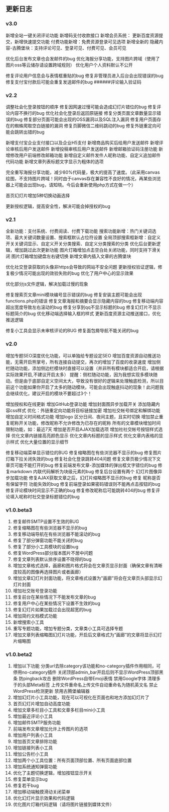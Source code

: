## 更新日志

### v3.0
新增全站一键关闭评论功能
新增码支付收款接口
新增会员系统：
更新百度资源提交，新增快速提交功能
付费功能新增：免费资源登录可见选项
新增全新的 隐藏内容-古腾堡块：支持评论可见、登录可见、付费可见、会员可见

优化后台发布文章也会发邮件的bug
优化海报分享功能，支持图片跨域（使用了图片oss等云储存请设置跨域规则）
优化用户个人资料默认不公开

修复评论用户信息会与表情框重贴的bug
修复非管理员进入后台会出现错误的bug
修复支付宝付款后可能会重复发送邮件的bug
######评论输入验证码


### v2.2
调整社会化登录按钮的顺序
修复因网速过慢可能会造成幻灯片错位的bug
修复评论内容不换行的bug
优化社会化登录后返回原链接
修复分类页面文章数量显示错误的bug
修复部分页面可能会出现的OSS漏洞以及SQL注入漏洞
修复用户页面存在的蜘蛛爬取空白链接的漏洞
修复页脚微信二维码跳动的bug
修复外链重定向可能会跳转出错的bug

新增支付宝企业支付接口以及企业H5支付
新增商品购买后给用户发送邮件
新增评论审核后用户发送邮件
新增投稿审核后用户发送邮件
新增邮箱验证码注册功能
新增修改用户前端修改邮箱功能
新增自定义邮件发件人昵称功能、自定义追加邮件代码功能
新增文章列表标题文字显示为粗体的选项

完全重写海报分享功能，减少80%代码量，极大的提高了速度。（此采用canvas绘图，不支持图片跨域！同时由于canvas存在兼容性不良好的情况，再某些浏览器上可能会出现bug，请知晓。今后会重新使用php方式在做一个）

首页幻灯片增加5种切换动画选择

更新授权逻辑，提高安全性，解决可能会掉授权的bug


### v2.1
全新功能：支付系统、付费阅读、付费下载功能
搜索功能新增：热门关键词选项、最大关键词数量设置、搜索框默认占位符设置
全局顶部搜索框新增：自定义开关关键词显示、自定义开关分类搜索、自定义分类搜索的分类
优化后台更新逻辑，增加跳过此次更新功能
图片灯箱增加点击空白处关闭功能，同时支持下滑关闭
图片灯箱增加键盘左右键切换
新增文章内插入文章的古腾堡块

优化社交登录获取的头像非https会导致的网站不安全问题
更新授权验证逻辑，修复极少情况可能出现的效验失败的bug
优化了用户中心的显示效果

优化部分js文件逻辑，解决加载过慢的现象

修复搜索页文章mini模块编号显示错误的bug
修复安装主题可能会出现functions.php的错误
修复文章海报和摘要会显示隐藏内容的bug
修复移动端内容超出宽度导致左右滚动的bug
修复分享到qq不显示标题的bug
修复幻灯片不显示标题简介的bug
优化移动端选择输入框的样式
更新百度资源主动推送接口，优化推送逻辑

修复小工具会显示未审核评论的BUG
修复面包屑导航不能关闭的bug


### v2.0
增加专题SEO深度优化功能，可以单独给专题设定SEO
增加百度资源自动推送功能，无需开启熊掌号，所有连接自动提交，再次的增加了百度的收录速度
增加侧栏随动功能，添加侧边栏模块时直接可以设置（并非所有模块都适合开启，请根据实际效果开启,不建议开启太多）
提醒：侧栏随动功能，因为我想实现多模块随动。但是由于底部自定义空间太大，导致没有很好的逻辑来处理触底检测，所以目前这个功能如果你开启了太多的随动模块，可能会出现触底抖动的现象！此问题我会继续优化，建议开启的模块不要超过3个！

增加授权和在线更新
增加GitHub登录功能
增加封面图异步加载开关
添加隐藏内容css样式
优化：外链重定向功能将目标链接加密
增加社交帐号绑定和解绑功能
增加自定义时间格式功能
增加logo 区分日间、夜间主题，且实时切换
增加禁止重复昵称开关功能，修改昵称不允许修改为已存在的昵称
所有的文章模块增加时间限制功能，如：最近7天
增加是否开启AJAX加载选项
增加社社交帐号按钮样式选择
优化文章内链接高亮颜色显示
优化文章内标题的显示样式
优化文章内表格的显示样式
优化大量位置的显示细节

修复移动端菜单显示错位的BUG
修复缩略图在有些浏览器不显示的bug
修复图片灯箱下拉关闭失效的bug
修复社会化登录跳转404问题
修复文章页极少情况下文章页可能不能打开的bug
修复前端发布文章-添加媒体的弹出框文字错位的bug
修复markdown 内联代码解析为块级元素的bug
修复后台设置有两个 幻灯片图像异步加载功能
修复AJAX获取文章之后，幻灯片缩略图不显示的bug
修复 昵称是否有保留字符 功能失效的bug
修复前端登录如果密码错误则不能再点击按钮的bug
修复评论模块时间显示不正确的bug
修复修改昵称后可能跳转404的bug
修复评论填入呢称时社交登录标题错位的bug


### v1.0.beta3
1. 修复邮件SMTP设置不生效的BUG
2. 修复缩略图在有些浏览器不显示的bug
3. 修复移动端导航在有些浏览器不能滚动的bug
4. 修复了部分弹窗功能不能关闭的bug
5. 修复了部分小工具模块的设置bug
6. 修复WordPress部分版本图片不居中问题
7. 修复文章列表默认排序设置不晓得的bug
8. 增加文章格式选择，画廊和图片格式将会在文章页显示封面（确保文章有清晰度较高的图像再选择图片或者画廊）
9. 增加文章幻灯片封面功能，将文章格式设置为"画廊"将会在文章页头部显示幻灯片封面
10. 增加社交账号登录功能
11. 修复前台在某些情况下不能发布文章的bug
12. 修复用户中心在某些情况下设置不生效的bug
13. 修复幻灯片如果加载过会出现超宽的bug
14. 增加简约文档模式功能
15. 新增搜索小工具
16. 重写专题功能，增加专题分类，文章类小工具可选择专题
17. 增加文章列表缩略图幻灯片功能，开启后文章格式为“画廊”的文章将显示幻灯片缩略图


### v1.0.beta2
1. 增加以下功能
    分类url去除category该功能和no-category插件作用相同，可停用no-category插件
    关闭顶部admin_bar开启后则不显示WordPress顶部黑条
    防pingback攻击
    删除WordPress自带Emoji表情
    禁用Google字体
    清理多于的头部Meta标签
    上传文件重命名上传文件自动重命名为随机英文名
    禁止WordPress检测更新
    禁用古腾堡编辑器
2. 增加幻灯片小工具功能，现在可以可视化在页面也和地方添加幻灯片了
3. 首页幻灯片增加自动高度功能
4. 增加文章多栏目小工具和文章多栏目mini小工具
5. 增加最近评论小工具
6. 增加邮件SMTP服务功能
6. 前端发布文章增加允许上传图片的选项
7. 增加用户列表小工具
8. 增加首页文章排除功能
9. 增加链接列表小工具
10. 增加公告栏小工具
11. 增加两个小工具位置：所有页面顶部位置、所有页面底部位置
12. 增加系统通知弹窗功能
13. 优化了主题切换逻辑，增加按钮显示开关
14. 修复菜单显示bug
15. 修复若干bug
16. 增加移动端触摸滑动关闭菜单
17. 优化幻灯片显示效果和代码逻辑
18. 优化图片灯箱代码逻辑（请将图片链接到媒体文件）


